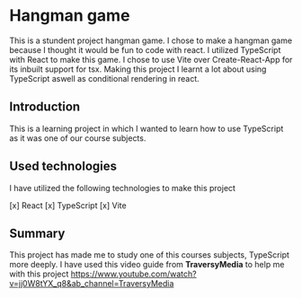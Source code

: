 # Hangman game

This is a stundent project hangman game. I chose to make a hangman game because I thought it would be fun to code with react. I utilized TypeScript with React to make this game. I chose to use Vite over Create-React-App for its inbuilt support for tsx. Making this project I learnt a lot about using TypeScript aswell as conditional rendering in react.

## Introduction

This is a learning project in which I wanted to learn how to use TypeScript as it was one of our course subjects.

## Used technologies

I have utilized the following technologies to make this project

[x] React
[x] TypeScript
[x] Vite

## Summary

This project has made me to study one of this courses subjects, TypeScript more deeply. 
I have used this video guide from **TraversyMedia** to help me with this project https://www.youtube.com/watch?v=jj0W8tYX_q8&ab_channel=TraversyMedia



